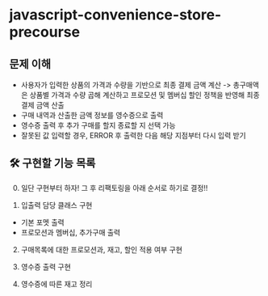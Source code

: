 # javascript-convenience-store-precourse
## 문제 이해
- 사용자가 입력한 상품의 가격과 수량을 기반으로 최종 결제 금액 계산
-> 총구매액은 상품별 가격과 수량 곱해 계산하고 프로모션 및 멤버십 할인 정책을 반영해 최종 결제 금액 산출
- 구매 내역과 산출한 금액 정보를 영수증으로 출력
- 영수증 출력 후 추가 구매를 할지 종료할 지 선택 가능
- 잘못된 값 입력할 경우, ERROR 후 출력한 다음 해당 지점부터 다시 입력 받기

## 🛠 구현할 기능 목록
0. 일단 구현부터 하자! 그 후 리팩토링을 아래 순서로 하기로 결정!!

1. 입출력 담당 클래스 구현
- 기본 포멧 출력
- 프로모션과 멤버십, 추가구매 출력

2. 구매목록에 대한 프로모션과, 재고, 할인 적용 여부 구현

3. 영수증 출력 구현

4. 영수증에 따른 재고 정리